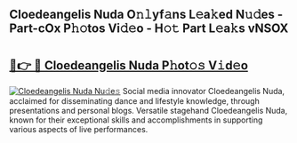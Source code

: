 ## Cloedeangelis Nuda O𝚗𝚕yf𝚊ns L𝚎a𝚔ed N𝚞𝚍es - Part-cOx P𝚑𝚘tos Vi𝚍𝚎o - H𝚘𝚝 Part L𝚎a𝚔s vNSOX

# <h2><a href="http://kf0rusr.oniu.top/?m=Cloedeangelis+Nuda">🔗👉 🔴 Cloedeangelis Nuda P𝚑ot𝚘𝚜 V𝚒d𝚎o</a></h2>

[![Cloedeangelis Nuda Nu𝚍e𝚜](https://i.imgur.com/0qMVB7G.gif)](http://kf0rusr.oniu.top/?m=Cloedeangelis+Nuda)
Social media innovator Cloedeangelis Nuda, acclaimed for disseminating dance and lifestyle knowledge, through presentations and personal blogs. Versatile stagehand Cloedeangelis Nuda, known for their exceptional skills and accomplishments in supporting various aspects of live performances.  
